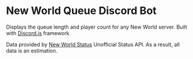 # New World Queue Discord Bot

Displays the queue length and player count for any New World server. Built with [Discord.js](https://discord.js.org/#/docs/main/stable/general/welcome) framework.

Data provided by [New World Status](https://newworldstatus.com) Unofficial Status API. As a result, all data is an estimation.